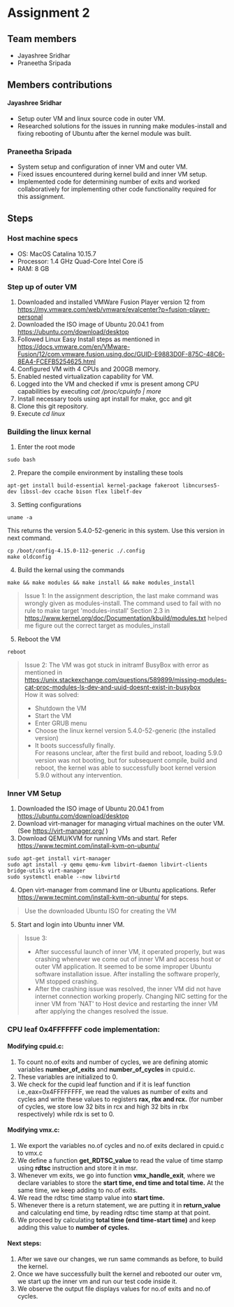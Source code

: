 # Assignment 2

## Team members
- Jayashree Sridhar
- Praneetha Sripada

## Members contributions
#### Jayashree Sridhar
- Setup outer VM and linux source code in outer VM.
- Researched solutions for the issues in running make modules-install and fixing rebooting of Ubuntu after the kernel module was built.

### Praneetha Sripada
- System setup and configuration of inner VM and outer VM.
- Fixed issues encountered during kernel build and inner VM setup.
- Implemented code for determining number of exits and worked collaboratively for implementing other code functionality required for this assignment. 



## Steps
### Host machine specs
- OS: MacOS Catalina 10.15.7
- Processor: 1.4 GHz Quad-Core Intel Core i5
- RAM: 8 GB

### Step up of outer VM
1. Downloaded and installed VMWare Fusion Player version 12 from https://my.vmware.com/web/vmware/evalcenter?p=fusion-player-personal 
2. Downloaded the ISO image of Ubuntu 20.04.1 from https://ubuntu.com/download/desktop
3. Followed Linux Easy Install steps as mentioned in https://docs.vmware.com/en/VMware-Fusion/12/com.vmware.fusion.using.doc/GUID-E9883D0F-875C-48C6-8EA4-FCEFB5254625.html
4. Configured VM with 4 CPUs and 200GB memory.
5. Enabled nested virtualization capability for VM.
6. Logged into the VM and checked if *vmx* is present among CPU capabilities by executing *cat /proc/cpuinfo | more*
7. Install necessary tools using apt install for make, gcc and git
8. Clone this git repository.
9. Execute *cd linux*

### Building the linux kernal
1. Enter the root mode 
```
sudo bash
```
2. Prepare the compile environment by installing these tools
```
apt-get install build-essential kernel-package fakeroot libncurses5-dev libssl-dev ccache bison flex libelf-dev
```
3. Setting configurations
```
uname -a
```
This returns the version 5.4.0-52-generic in this system. Use this version in next command.
```
cp /boot/config-4.15.0-112-generic ./.config
make oldconfig
```
4. Build the kernal using the commands
```
make && make modules && make install && make modules_install
```
> Issue 1:
> In the assignment description, the last make command was wrongly given as modules-install.
> The command used to fail with no rule to make target 'modules-install'
> Section 2.3 in https://www.kernel.org/doc/Documentation/kbuild/modules.txt helped me figure out the correct target as modules_install

5. Reboot the VM 
```
reboot
```
> Issue 2: 
> The VM was got stuck in initramf BusyBox with error as mentioned in https://unix.stackexchange.com/questions/589899/missing-modules-cat-proc-modules-ls-dev-and-uuid-doesnt-exist-in-busybox  
> How it was solved:
> - Shutdown the VM
> - Start the VM
> - Enter GRUB menu
> - Choose the linux kernel version 5.4.0-52-generic (the installed version)
> - It boots successfully finally.    
> For reasons unclear, after the first build and reboot, loading 5.9.0 version was not booting, but for subsequent compile, build and reboot, the kernel was able to successfully boot kernel version 5.9.0 without any intervention.


### Inner VM Setup
1. Downloaded the ISO image of Ubuntu 20.04.1 from https://ubuntu.com/download/desktop
2. Download virt-manager for managing virtual machines on the outer VM. (See https://virt-manager.org/ )
3. Download QEMU/KVM for running VMs and start. Refer https://www.tecmint.com/install-kvm-on-ubuntu/
```
sudo apt-get install virt-manager
sudo apt install -y qemu qemu-kvm libvirt-daemon libvirt-clients bridge-utils virt-manager
sudo systemctl enable --now libvirtd
```
4. Open virt-manager from command line or Ubuntu applications. Refer https://www.tecmint.com/install-kvm-on-ubuntu/ for steps.
> Use the downloaded Ubuntu ISO for creating the VM
5. Start and login into Ubuntu inner VM.
> Issue 3:
> - After successful launch of inner VM, it operated properly, but was crashing whenever we come out of inner VM and access host or outer VM application. It seemed to be some improper Ubuntu software installation issue. After installing the software properly, VM stopped crashing.
> - After the crashing issue was resolved, the inner VM did not have internet connection working properly. Changing NIC setting for the inner VM from 'NAT' to Host device and restarting the inner VM after applying the changes resolved the issue. 


### CPU leaf 0x4FFFFFFF code implementation:

#### Modifying cpuid.c:
1. To count no.of exits and number of cycles, we are defining atomic variables **number_of_exits** and **number_of_cycles** in cpuid.c.
2. These variables are initialized to 0.
3. We check for the cupid leaf function and if it is leaf function i.e.,eax=0x4FFFFFFFF, we read the values as number of exits and cycles and write these values to registers **rax, rbx and rcx.** (for number of cycles, we store low 32 bits in rcx and high 32 bits in rbx respectively) while rdx is set to 0.

#### Modifying vmx.c:
1. We export the variables no.of cycles and no.of exits declared in cpuid.c to vmx.c
2. We define a function **get_RDTSC_value** to read the value of time stamp using **rdtsc** instruction and store it in msr.
3. Whenever vm exits, we go into function **vmx_handle_exit**, where we declare variables to store the **start time, end time and total time.** At the same time,    we keep adding to no.of exits.
4. We read the rdtsc time stamp value into **start time.**
5. Whenever there is a return statement, we are putting it in **return_value** and calculating end time, by reading rdtsc time stamp at that point.
6. We proceed by calculating **total time (end time-start time)** and keep adding this value to **number of cycles.**


#### Next steps:
1. After we save our changes, we run same commands as before, to build the kernel.
2. Once we have successfully built the kernel and rebooted our outer vm, we start up the inner vm and run our test code inside it.
3. We observe the output file displays values for no.of exits and no.of cycles.





